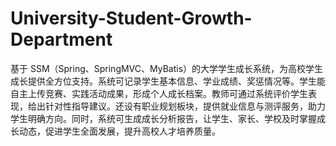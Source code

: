 # University-Student-Growth-Department
基于 SSM（Spring、SpringMVC、MyBatis）的大学学生成长系统，为高校学生成长提供全方位支持。系统可记录学生基本信息、学业成绩、奖惩情况等。学生能自主上传竞赛、实践活动成果，形成个人成长档案。教师可通过系统评价学生表现，给出针对性指导建议。还设有职业规划板块，提供就业信息与测评服务，助力学生明确方向。同时，系统可生成成长分析报告，让学生、家长、学校及时掌握成长动态，促进学生全面发展，提升高校人才培养质量。 
